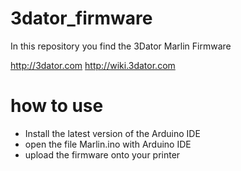 # 3dator_firmware
In this repository you find the 3Dator Marlin Firmware

http://3dator.com
http://wiki.3dator.com

# how to use
* Install the latest version of the Arduino IDE
* open the file Marlin.ino with Arduino IDE
* upload the firmware onto your printer
